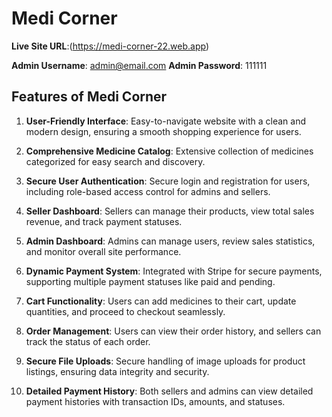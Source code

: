



# Medi Corner

**Live Site URL**:(https://medi-corner-22.web.app)


**Admin Username**:   admin@email.com
**Admin Password**:   111111




## Features of Medi Corner

1. **User-Friendly Interface**: Easy-to-navigate website with a clean and modern design, ensuring a smooth shopping experience for users.

2. **Comprehensive Medicine Catalog**: Extensive collection of medicines categorized for easy search and discovery.

3. **Secure User Authentication**: Secure login and registration for users, including role-based access control for admins and sellers.

4. **Seller Dashboard**: Sellers can manage their products, view total sales revenue, and track payment statuses.

5. **Admin Dashboard**: Admins can manage users, review sales statistics, and monitor overall site performance.

6. **Dynamic Payment System**: Integrated with Stripe for secure payments, supporting multiple payment statuses like paid and pending.

7. **Cart Functionality**: Users can add medicines to their cart, update quantities, and proceed to checkout seamlessly.

8. **Order Management**: Users can view their order history, and sellers can track the status of each order.

9. **Secure File Uploads**: Secure handling of image uploads for product listings, ensuring data integrity and security.

10. **Detailed Payment History**: Both sellers and admins can view detailed payment histories with transaction IDs, amounts, and statuses.




